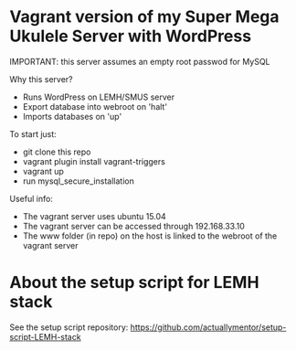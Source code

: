 # Vagrant version of my Super Mega Ukulele Server with WordPress

IMPORTANT: this server assumes an empty root passwod for MySQL

Why this server?

- Runs WordPress on LEMH/SMUS server
- Export database into webroot on 'halt'
- Imports databases on 'up' 

To start just:

- git clone this repo
- vagrant plugin install vagrant-triggers
- vagrant up
- run mysql_secure_installation

Useful info:

- The vagrant server uses ubuntu 15.04
- The vagrant server can be accessed through 192.168.33.10
- The www folder (in repo) on the host is linked to the webroot of the vagrant server

# About the setup script for LEMH stack

See the setup script repository: https://github.com/actuallymentor/setup-script-LEMH-stack
